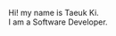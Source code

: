 <!--
![header](https://capsule-render.vercel.app/api?type=waving&color=0:14C9FF,85:015EEA&height=225&section=header&text=Taeuk%20KI&fontSize=35&&animation=fadeIn&fontAlignY=38&desc=iOS%20Developer&descAlignY=51&descAlign=50&fontColor=FFFFFF)


<h3 align="center">🛠️ Tech</div>
<h6 align="center"> </div>
<div align="center">
<img src="https://img.shields.io/badge/iOS-000000?style=flat-square&logo=iOS&logoColor=white">
<img src="https://img.shields.io/badge/Swift-F05138?style=flat-square&logo=Swift&logoColor=white">
<img src="https://img.shields.io/badge/Xcode-147EFB?style=flat-square&logo=Xcode&logoColor=white">
<img src="https://img.shields.io/badge/Python-3776AB?style=flat-square&logo=Python&logoColor=white">
</div>
-->

 
Hi! my name is Taeuk Ki.   
I am a Software Developer.<br/><br/>


  <!--
### Repository
<details markdown="1">
<summary>  [Repository Link] </summary>
<div><h4> Projects </h4>
 - 'GukbapMinister' iOS Application :  <A href="https://github.com/APPSCHOOL1-REPO/finalproject-goodvibe">[repo]</A><br/>  
 - 'Landscape for Everyone' Android Application : <A href="https://github.com/KiTaeUk/app_Landscape">[repo]</A><br/>
-->

 <!--
<div><h4> Side Projects </h4>
- 'BeBlank' iOS Application : <A href="https://github.com/KiTaeUk/BeBlank">[repo]</A><br/>
-->

 <!--
<div><h4> Like Lion App School </h4>
- Hackthon Project : <A href="https://github.com/APPSCHOOL1-REPO/20230105-hackathon-lab10">[repo]</A><br/>   
- Shopping Service Project : <A href="https://github.com/APPSCHOOL1-REPO/big-project-a-customer-ios">[repo]</A><br/>   
- MVP Project : <A href="https://github.com/APPSCHOOL1-REPO/mvp-20221216-lab12">[repo]</A><br/>   
 
<div><h4> Study </h4>
 - UIKit Basic Demo : <A href="https://github.com/KiTaeUk/iOS-Basic-Demo">[repo]</A><br/>   
 - Swift for Coding Test : <A href="https://github.com/KiTaeUk/Swift-Coding-Test">[repo]</A><br/>   

</details>
 -->
  
  
<!--
<div align="center">
<img style="height: 150px; width: auto%;" class="img" src="https://github-readme-stats.vercel.app/api/top-langs/?username=KiTaeUk&langs_count=5&theme=tokyonight" />
<img style="height: 150px; width: auto%;" class="img" src="https://github-readme-stats.vercel.app/api?username=KiTaeUk&&show_icons=true&theme=tokyonight" />
</div>
-->
 
<!--
**KiTaeUK/KiTaeUk** is a ✨ _special_ ✨ repository because its `README.md` (this file) appears on your GitHub profile.

Here are some ideas to get you started:

- 🔭 I’m currently working on ...
- 🌱 I’m currently learning ...
- 👯 I’m looking to collaborate on ...
- 🤔 I’m looking for help with ...
- 💬 Ask me about ...
- 📫 How to reach me: ...
- 😄 Pronouns: ...
- ⚡ Fun fact: ...
-->
